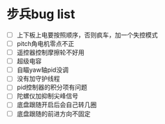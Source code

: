 # 步兵bug list

- [ ] 上下板上电要按照顺序，否则疯车，加一个失控模式
- [ ] pitch角电机零点不正
- [ ] 遥控器控制摩擦轮不好用
- [ ] 超级电容
- [ ] 自瞄yaw轴pid没调
- [ ] 没有加守护线程
- [ ] pid控制器的积分项有问题
- [ ] 陀螺仪加抑制尖峰信号
- [ ] 底盘跟随开启后会自己转几圈
- [ ] 底盘跟随的前进方向不固定